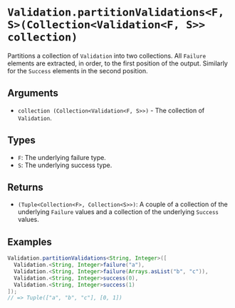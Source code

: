 # `Validation.partitionValidations<F, S>(Collection<Validation<F, S>> collection)`

Partitions a collection of `Validation` into two collections. All `Failure` elements are extracted, in order, to the first position of the output. Similarly for the `Success` elements in the second position.

## Arguments

* `collection (Collection<Validation<F, S>>)` - The collection of `Validation`.

## Types

* `F`: The underlying failure type.
* `S`: The underlying success type.

## Returns

* `(Tuple<Collection<F>, Collection<S>>)`: A couple of a collection of the underlying `Failure` values and a collection of the underlying `Success` values.

## Examples

```java
Validation.partitionValidations<String, Integer>([
  Validation.<String, Integer>failure("a"),
  Validation.<String, Integer>failure(Arrays.asList("b", "c")),
  Validation.<String, Integer>success(0),
  Validation.<String, Integer>success(1)
]);
// => Tuple(["a", "b", "c"], [0, 1])
```
